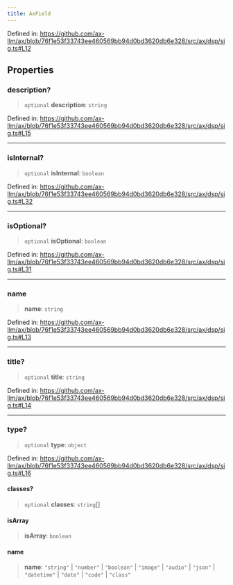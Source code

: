 ```yaml
---
title: AxField
---
```


Defined in: https://github.com/ax-llm/ax/blob/76f1e53f33743ee460569bb94d0bd3620db6e328/src/ax/dsp/sig.ts#L12

## Properties

<a id="description"></a>

### description?

> `optional` **description**: `string`

Defined in: https://github.com/ax-llm/ax/blob/76f1e53f33743ee460569bb94d0bd3620db6e328/src/ax/dsp/sig.ts#L15

***

<a id="isInternal"></a>

### isInternal?

> `optional` **isInternal**: `boolean`

Defined in: https://github.com/ax-llm/ax/blob/76f1e53f33743ee460569bb94d0bd3620db6e328/src/ax/dsp/sig.ts#L32

***

<a id="isOptional"></a>

### isOptional?

> `optional` **isOptional**: `boolean`

Defined in: https://github.com/ax-llm/ax/blob/76f1e53f33743ee460569bb94d0bd3620db6e328/src/ax/dsp/sig.ts#L31

***

<a id="name"></a>

### name

> **name**: `string`

Defined in: https://github.com/ax-llm/ax/blob/76f1e53f33743ee460569bb94d0bd3620db6e328/src/ax/dsp/sig.ts#L13

***

<a id="title"></a>

### title?

> `optional` **title**: `string`

Defined in: https://github.com/ax-llm/ax/blob/76f1e53f33743ee460569bb94d0bd3620db6e328/src/ax/dsp/sig.ts#L14

***

<a id="type"></a>

### type?

> `optional` **type**: `object`

Defined in: https://github.com/ax-llm/ax/blob/76f1e53f33743ee460569bb94d0bd3620db6e328/src/ax/dsp/sig.ts#L16

<a id=""></a>

#### classes?

> `optional` **classes**: `string`[]

<a id=""></a>

#### isArray

> **isArray**: `boolean`

<a id=""></a>

#### name

> **name**: `"string"` \| `"number"` \| `"boolean"` \| `"image"` \| `"audio"` \| `"json"` \| `"datetime"` \| `"date"` \| `"code"` \| `"class"`
